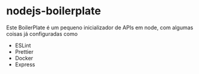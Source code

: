 # nodejs-boilerplate

Este BoilerPlate é um pequeno inicializador de APIs em node, com algumas coisas já configuradas como

- ESLint
- Prettier
- Docker
- Express
